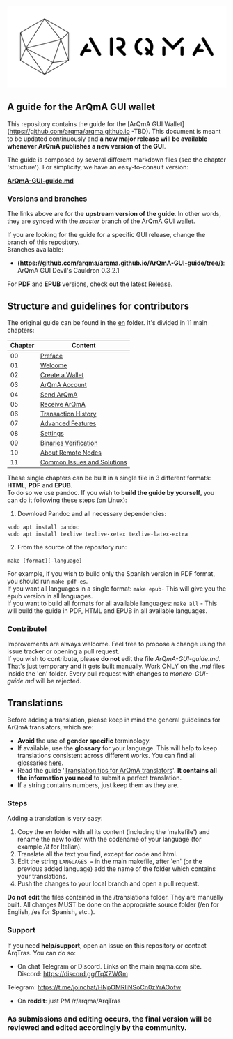 ![ArQmA_logo](media/monero-logo-1280.png)
## A guide for the ArQmA GUI wallet

This repository contains the guide for the [ArQmA GUI Wallet](https://github.com/arqma/arqma.github.io -TBD).
This document is meant to be updated continuously and **a new major release will be available whenever ArQmA publishes a new version of the GUI**.
&nbsp;

The guide is composed by several different markdown files (see the chapter 'structure'). For simplicity, we have an easy-to-consult version:
&nbsp;

**[ArQmA-GUI-guide.md](https://github.com/arqma/arqma.github.io/ArQmA-GUI-guide/blob/master/ArQmA-GUI-guide.md)**

### Versions and branches
The links above are for the **upstream version of the guide**. In other words, they are synced with the *master* branch of the ArQmA GUI wallet.
&nbsp;

If you are looking for the guide for a specific GUI release, change the branch of this repository.  
Branches available:

+ **(https://github.com/arqma/arqma.github.io/ArQmA-GUI-guide/tree/)**: ArQmA GUI Devil's Cauldron 0.3.2.1


For **PDF** and **EPUB** versions, check out the [latest Release](https://github.com/arqma/arqma.github.io/ArQmA-GUI-guide/releases).

## Structure and guidelines for contributors
The original guide can be found in the [en](https://github.com/arqma/arqma.github.io/ArQmA-GUI-guide/blob/master/en) folder. It's divided in 11 main chapters:

**Chapter**|**Content**
---|--- 
00 | [Preface](https://github.com/arqma/arqma.github.io/ArQmA-GUI-guide/blob/master/en/ch00.md)
01 | [Welcome](https://github.com/arqma/arqma.github.io/ArQmA-GUI-guide/blob/master/en/ch01.md)
02 | [Create a Wallet](https://github.com/arqma/arqma.github.io/ArQmA-GUI-guide/blob/master/en/ch02.md)
03 | [ArQmA Account](https://github.com/arqma/arqma.github.io/ArQmA-GUI-guide/blob/master/en/ch03.md)
04 | [Send ArQmA](https://github.com/arqma/arqma.github.io/ArQmA-GUI-guide/blob/master/en/ch04.md)
05 | [Receive ArQmA](https://github.com/arqma/arqma.github.io/ArQmA-GUI-guide/blob/master/en/ch05.md)
06 | [Transaction History](https://github.com/arqma/arqma.github.io/ArQmA-GUI-guide/blob/master/en/ch06.md)
07 | [Advanced Features](https://github.com/arqma/arqma.github.io/ArQmA-GUI-guide/blob/master/en/ch07.md)
08 | [Settings](https://github.com/arqma/arqma.github.io/ArQmA-GUI-guide/blob/master/en/ch08.md)
09 | [Binaries Verification](https://github.com/arqma/arqma.github.io/ArQmA-GUI-guide/blob/master/en/ch09.md)
10 | [About Remote Nodes](https://github.com/arqma/arqma.github.io/ArQmA-GUI-guide/blob/master/en/ch10.md)
11 | [Common Issues and Solutions](https://github.com/arqma/arqma.github.io/ArQmA-GUI-guide/blob/master/en/ch11.md)

These single chapters can be built in a single file in 3 different formats: **HTML**, **PDF** and **EPUB**.  
To do so we use pandoc. If you wish to **build the guide by yourself**, you can do it following these steps (on Linux):

1. Download Pandoc and all necessary dependencies:
```
sudo apt install pandoc
sudo apt install texlive texlive-xetex texlive-latex-extra
```

2. From the source of the repository run:
```
make [format][-language]
```
For example, if you wish to build only the Spanish version in PDF format, you should run `make pdf-es`.  
If you want all languages in a single format: `make epub`- This will give you the epub version in all languages.  
If you want to build all formats for all available languages: `make all` - This will build the guide in PDF, HTML and EPUB in all available languages.

### Contribute!
Improvements are always welcome. Feel free to propose a change using the issue tracker or opening a pull request.  
If you wish to contribute, please **do not** edit the file *ArQmA-GUI-guide.md*. That's just temporary and it gets built manually. Work ONLY on the *.md* files inside the 'en' folder. Every pull request with changes to *monero-GUI-guide.md* will be rejected.

## Translations
Before adding a translation, please keep in mind the general guidelines for ArQmA translators, which are:

- **Avoid** the use of **gender specific** terminology.
- If available, use the **glossary** for your language. This will help to keep translations consistent across different works. You can find all glossaries [here](https://github.com/mechanator/ArQmA-GUI-wallet-guide/tree/master/terminology-guides).
- Read the guide '[Translation tips for ArQmA translators](https://github.com/mechanator/ArQmA-GUI-wallet-guide/tree/master/arqma-translations/translation-tips.md)'. **It contains all the information you need** to submit a perfect translation.
- If a string contains numbers, just keep them as they are.

### Steps
Adding a translation is very easy:

1. Copy the *en* folder with all its content (including the 'makefile') and rename the new folder with the codename of your language (for example */it* for Italian).
2. Translate all the text you find, except for code and html.
3. Edit the string `LANGUAGES =` in the main makefile, after 'en' (or the previous added language) add the name of the folder which contains your translations.
4. Push the changes to your local branch and open a pull request.

**Do not edit** the files contained in the /translations folder. They are manually built. All changes MUST be done on the appropriate source folder (/en for English, /es for Spanish, etc..).

### Support
If you need **help/support**, open an issue on this repository or contact ArqTras. You can do so:
  
+ On chat Telegram or Discord. Links on the main arqma.com site.
Discord: https://discord.gg/TqXZWGm

Telegram: https://t.me/joinchat/HNpOMRIiNSoCn0zYrAOofw

+ On **reddit**: just PM /r/arqma/ArqTras

### As submissions and editing occurs, the final version will be reviewed and edited accordingly by the community.
